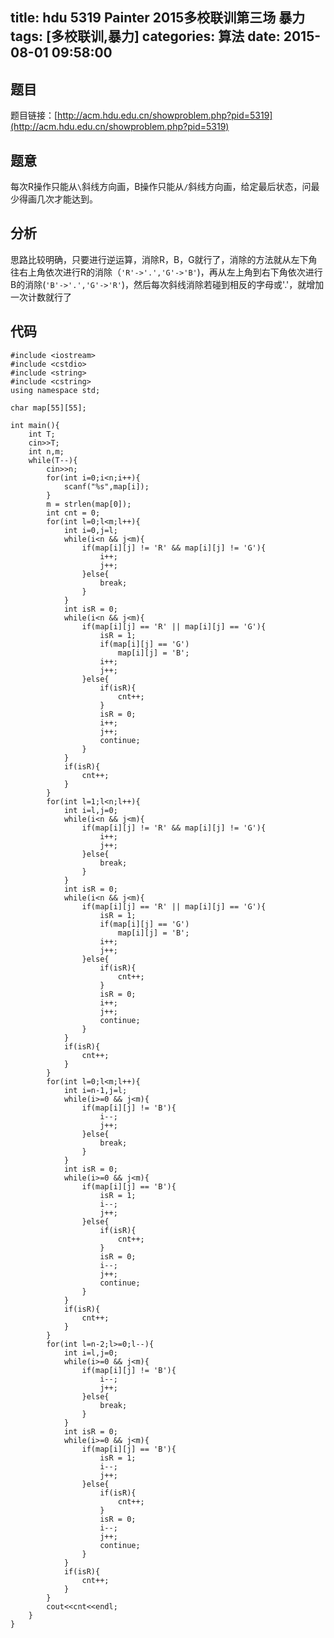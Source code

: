 title: hdu 5319 Painter 2015多校联训第三场 暴力
tags: [多校联训,暴力]
categories: 算法
date: 2015-08-01 09:58:00
---

## 题目

题目链接：[http://acm.hdu.edu.cn/showproblem.php?pid=5319](http://acm.hdu.edu.cn/showproblem.php?pid=5319)

## 题意

每次R操作只能从`\`斜线方向画，B操作只能从`/`斜线方向画，给定最后状态，问最少得画几次才能达到。

## 分析

思路比较明确，只要进行逆运算，消除R，B，G就行了，消除的方法就从左下角往右上角依次进行R的消除（`'R'->'.','G'->'B'`)，再从左上角到右下角依次进行B的消除(`'B'->'.','G'->'R'`)，然后每次斜线消除若碰到相反的字母或'.'，就增加一次计数就行了

## 代码

    #include <iostream>
    #include <cstdio>
    #include <string>
    #include <cstring>
    using namespace std;

    char map[55][55];

    int main(){
        int T;
        cin>>T;
        int n,m;
        while(T--){
            cin>>n;
            for(int i=0;i<n;i++){
                scanf("%s",map[i]);
            }
            m = strlen(map[0]);
            int cnt = 0;
            for(int l=0;l<m;l++){
                int i=0,j=l;
                while(i<n && j<m){
                    if(map[i][j] != 'R' && map[i][j] != 'G'){
                        i++;
                        j++;
                    }else{
                        break;
                    }
                }
                int isR = 0;
                while(i<n && j<m){
                    if(map[i][j] == 'R' || map[i][j] == 'G'){
                        isR = 1;
                        if(map[i][j] == 'G')
                            map[i][j] = 'B';
                        i++;
                        j++;
                    }else{
                        if(isR){
                            cnt++;
                        }
                        isR = 0;
                        i++;
                        j++;
                        continue;
                    }
                }
                if(isR){
                    cnt++;
                }
            }
            for(int l=1;l<n;l++){
                int i=l,j=0;
                while(i<n && j<m){
                    if(map[i][j] != 'R' && map[i][j] != 'G'){
                        i++;
                        j++;
                    }else{
                        break;
                    }
                }
                int isR = 0;
                while(i<n && j<m){
                    if(map[i][j] == 'R' || map[i][j] == 'G'){
                        isR = 1;
                        if(map[i][j] == 'G')
                            map[i][j] = 'B';
                        i++;
                        j++;
                    }else{
                        if(isR){
                            cnt++;
                        }
                        isR = 0;
                        i++;
                        j++;
                        continue;
                    }
                }
                if(isR){
                    cnt++;
                }
            }
            for(int l=0;l<m;l++){
                int i=n-1,j=l;
                while(i>=0 && j<m){
                    if(map[i][j] != 'B'){
                        i--;
                        j++;
                    }else{
                        break;
                    }
                }
                int isR = 0;
                while(i>=0 && j<m){
                    if(map[i][j] == 'B'){
                        isR = 1;
                        i--;
                        j++;
                    }else{
                        if(isR){
                            cnt++;
                        }
                        isR = 0;
                        i--;
                        j++;
                        continue;
                    }
                }
                if(isR){
                    cnt++;
                }
            }
            for(int l=n-2;l>=0;l--){
                int i=l,j=0;
                while(i>=0 && j<m){
                    if(map[i][j] != 'B'){
                        i--;
                        j++;
                    }else{
                        break;
                    }
                }
                int isR = 0;
                while(i>=0 && j<m){
                    if(map[i][j] == 'B'){
                        isR = 1;
                        i--;
                        j++;
                    }else{
                        if(isR){
                            cnt++;
                        }
                        isR = 0;
                        i--;
                        j++;
                        continue;
                    }
                }
                if(isR){
                    cnt++;
                }
            }
            cout<<cnt<<endl;
        }
    }
    